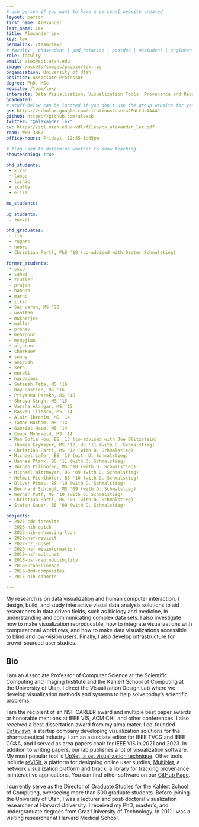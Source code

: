 ```yaml
---
# use person if you want to have a personal website created
layout: person
first_name: Alexander
last_name: Lex
title: Alexander Lex
key: lex
permalink: /team/lex/
# faculty | phdstudent | phd_rotation | postdoc | msstudent | engineer
role: faculty
email: alex@sci.utah.edu
image: /assets/images/people/lex.jpg
organization: University of Utah
position: Associate Professor
degree: PhD, MSc
website: /team/lex/
interests: Data Visualization, Visualization Tools, Provenance and Reproducibility, Evaluation, Life Science Applications
graduated:
# stuff below can be ignored if you don't use the group website for your private website
gs: https://scholar.google.com/citations?user=JFNLCUcAAAAJ
github: https://github.com/alexsb
twitter: "@alexander_lex"
cv: https://sci.utah.edu/~vdl/files/cv_alexander_lex.pdf
room: WEB 3887
office-hours: Fridays, 12:45-1:45pm

# flag used to determine whether to show teaching   
showteaching: true

phd_students:
 - kiran
 - lange
 - lisnic
 - zcutler
 - eliza

ms_students:
 
ug_students:
 - zoexel

phd_graduates:
 - lin
 - rogers
 - nobre
 - Christian Partl, PhD '18 (co-advised with Dieter Schmalstieg)

former_students:
 - ssiu
 - sahai
 - zcutler
 - prajan
 - hannah
 - marno
 - ilkin
 - Sai Varun, MS '20
 - wootton 
 - mukherjee
 - waller
 - pranav
 - mehrpour
 - mengjiao
 - aljuhani
 - cherkaev
 - sunny
 - anirudh
 - kern
 - murali
 - hardasani
 - Sateesh Tata, MS '16
 - Roy Bastien, BS '16
 - Priyanka Parekh, BS '16
 - Shreya Singh, MS '15
 - Varsha Alangar, MS '15
 - Rasvan Iliescu, MS '14
 - Alain Ibrahim, MS '14
 - Tamar Rucham, MS '14
 - Gabriel Hase, MS '14
 - Conor Myhrvold, MS '14
 - Ran Sofia Hou, BS '13 (co-advised with Joe Blitzstein)
 - Thomas Geymayer, MS '12, BS '11 (with D. Schmalstieg)
 - Christian Partl, MS '12 (with D. Schmalstieg)
 - Michael Lafer, BS '10 (with D. Schmalstieg)
 - Hannes Plank, BS '11 (with D. Schmalstieg)
 - Jürgen Pillhofer, MS '10 (with D. Schmalstieg)
 - Michael Wittmayer, BS '09 (with D. Schmalstieg)
 - Helmut Pichlhöfer, BS '10 (with D. Schmalstieg)
 - Oliver Pimas, BS '10 (with D. Schmalstieg)
 - Bernhard Schlegl, MS '09 (with D. Schmalstieg)
 - Werner Puff, MS '10 (with D. Schmalstieg)
 - Christian Partl, BS '09 (with D. Schmalstieg)
 - Stefan Sauer, BS '09 (with D. Schmalstieg)

projects:
 - 2023-cdc-foresite
 - 2023-nih-quick
 - 2023-nih-enhancing-loon
 - 2022-nsf-revisit
 - 2022-czi-upset
 - 2020-nsf-misinformation
 - 2019-nsf-multinet
 - 2018-nsf-reproducibility
 - 2018-utah-lineage
 - 2016-dod-composites
 - 2015-nih-cohorts

---
```


My research is on data visualization and human computer interaction. I design, build, and study interactive visual data analysis solutions to aid researchers in data driven fields, such as biology and medicine, in understanding and communicating complex data sets. I also investigate how to make visualization reproducable, how to integrate visualizations with computational workflows, and how to make data visualizations accessible to blind and low-vision users. Finally, I also develop infrastructure for crowd-sourced user studies.  

## Bio

I am an Associate Professor of Computer Science at the Scientific Computing and Imaging Institute and the Kahlert School of Computing at the University of Utah. I direct the Visualization Design Lab where we develop visualization methods and systems to help solve today’s scientific problems.

I am the recipient of an NSF CAREER award and multiple best paper awards or honorable mentions at IEEE VIS, ACM CHI, and other conferences. I also received a best dissertation award from my alma mater. I co-founded [Datavisyn](http://datavisyn.io), a startup company developing visualization solutions for the pharmaceutical industry. I am an associate editor for IEEE TVCG and IEEE CG&A, and I served as area papers chair for IEEE VIS in 2021 and 2023. In addition to writing papers, our lab publishes a lot of visualization software. My most popular tool is [UpSet, a set visualization technique](http://upset.app/). Other tools include [reVISit](https://revisit.dev/), a platform for designing online user sutdies, [MultiNet](https://multinet.app/), a network visualization platform and [trrack](https://github.com/trrack/), a library for tracking provenance in interactive applications. You can find other software on our [GitHub Page](https://github.com/visdesignlab).

I currently serve as the Director of Graduate Studies for the Kahlert School of Computing, overseeing more than 500 graduate students. Before joining the University of Utah, I was a lecturer and post-doctoral visualization researcher at Harvard University. I received my PhD, master’s, and undergraduate degrees from Graz University of Technology. In 2011 I was a visiting researcher at Harvard Medical School.


